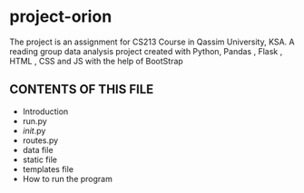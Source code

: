# project-orion
The project is an assignment for CS213 Course in Qassim University, KSA.
A reading group data analysis project created with Python, Pandas , Flask , HTML , CSS and JS with the help of BootStrap

CONTENTS OF THIS FILE
---------------------

 * Introduction
 * run.py
 * _init_.py
  * routes.py
  * data file
  * static file
  * templates file
  * How to run the program 
  
